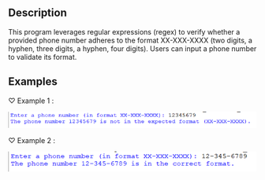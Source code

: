 ## Description
This program leverages regular expressions (regex) to verify whether a provided phone number adheres to the format XX-XXX-XXXX (two digits, a hyphen, three digits, a hyphen, four digits). Users can input a phone number to validate its format.
## Examples
♡ Example 1 :  

<img src="eg1.png">  

♡ Example 2 :  

<img src="eg2.png">

